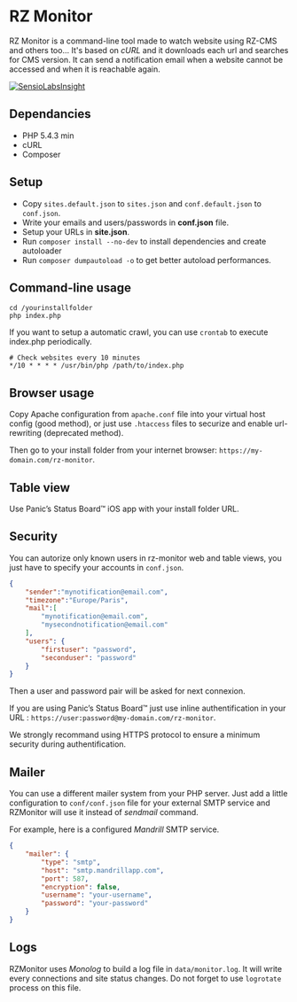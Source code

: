 # RZ Monitor

RZ Monitor is a command-line tool made to watch website using RZ-CMS and others too…
It's based on *cURL* and it downloads each url and searches for CMS version.
It can send a notification email when a website cannot be accessed and when it is reachable again.

[![SensioLabsInsight](https://insight.sensiolabs.com/projects/c72026e1-b0fd-4c22-b514-6a36dc7d2160/mini.png)](https://insight.sensiolabs.com/projects/c72026e1-b0fd-4c22-b514-6a36dc7d2160)

## Dependancies

* PHP 5.4.3 min
* cURL
* Composer

## Setup

* Copy `sites.default.json` to `sites.json` and `conf.default.json` to `conf.json`.
* Write your emails and users/passwords in **conf.json** file.
* Setup your URLs in **site.json**.
* Run `composer install --no-dev` to install dependencies and create autoloader
* Run `composer dumpautoload -o` to get better autoload performances.

## Command-line usage

```shell
cd /yourinstallfolder
php index.php
```

If you want to setup a automatic crawl, you can use `crontab` to execute index.php periodically.

```shell
# Check websites every 10 minutes
*/10 * * * * /usr/bin/php /path/to/index.php
```


## Browser usage

Copy Apache configuration from `apache.conf` file into your virtual host config (good method),
or just use `.htaccess` files to securize and enable url-rewriting (deprecated method).

Then go to your install folder from your internet browser: `https://my-domain.com/rz-monitor`.

## Table view

Use Panic’s Status Board™ iOS app with your install folder URL.

## Security

You can autorize only known users in rz-monitor web and table views,
you just have to specify your accounts in `conf.json`.

```json
{
    "sender":"mynotification@email.com",
    "timezone":"Europe/Paris",
    "mail":[
        "mynotification@email.com",
        "mysecondnotification@email.com"
    ],
    "users": {
        "firstuser": "password",
        "seconduser": "password"
    }
}
```

Then a user and password pair will be asked for next connexion.

If you are using Panic’s Status Board™ just use inline authentification
in your URL : `https://user:password@my-domain.com/rz-monitor`.

We strongly recommand using HTTPS protocol to ensure a minimum security during authentification.

## Mailer

You can use a different mailer system from your PHP server.
Just add a little configuration to `conf/conf.json` file for
your external SMTP service and RZMonitor will use it instead of *sendmail* command.

For example, here is a configured *Mandrill* SMTP service.

```json
{
    "mailer": {
        "type": "smtp",
        "host": "smtp.mandrillapp.com",
        "port": 587,
        "encryption": false,
        "username": "your-username",
        "password": "your-password"
    }
}
```

## Logs

RZMonitor uses *Monolog* to build a log file in `data/monitor.log`. It will write every connections
and site status changes. Do not forget to use `logrotate` process on this file.
